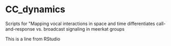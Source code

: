 # CC_dynamics
Scripts for "Mapping  vocal interactions in space and time differentiates call-and-response vs. broadcast signaling in meerkat groups


This is a line from RStudio
